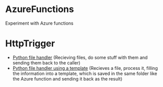 # AzureFunctions
Experiment with Azure functions


# HttpTrigger
- [Python file handler](HttpTrigger/FileHandler) (Recieving files, do some stuff with them and sending them back to the caller) 
- [Python file handler using a template](HttpTrigger/FileHandlerWithTemplate) (Recieves a file, process it, filling the information into a template, which is saved in the same folder like the Azure function and sending it back as the result)

